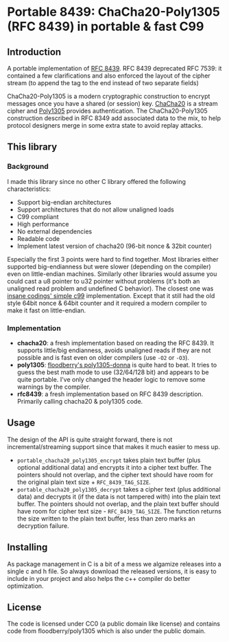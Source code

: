 # Portable 8439: ChaCha20-Poly1305 (RFC 8439) in portable & fast C99

## Introduction

A portable implementation of [RFC 8439](https://tools.ietf.org/html/rfc8439).
RFC 8439 deprecated RFC 7539: it contained a few clarifications and also
enforced the layout of the cipher stream (to append the tag to the end instead
of two separate fields)

ChaCha20-Poly1305 is a modern cryptographic construction to encrypt messages once
you have a shared (or session) key. [ChaCha20](https://en.wikipedia.org/wiki/Salsa20#ChaCha_variant)
is a stream cipher and [Poly1305](https://en.wikipedia.org/wiki/Poly1305)
provides authentication. The ChaCha20-Poly1305 construction described in RFC 8349
add associated data to the mix, to help protocol designers merge in some extra
state to avoid replay attacks.

## This library

### Background

I made this library since no other C library offered the following characteristics:

- Support big-endian architectures
- Support architectures that do not allow unaligned loads
- C99 compliant
- High performance
- No external dependencies
- Readable code
- Implement latest version of chacha20 (96-bit nonce & 32bit counter)

Especially the first 3 points were hard to find together. Most libraries either
supported big-endianness but were slower (depending on the compiler)
even on little-endian machines. Similarly other libraries would assume you could
cast a u8 pointer to u32 pointer without problems (it's both an unaligned read
problem and undefined C behavior). The closest one was
[insane codings' simple c99](http://insanecoding.blogspot.com/2014/06/avoid-incorrect-chacha20-implementations.html)
implementation. Except that it still had the old style 64bit nonce & 64bit counter
and it required a modern compiler to make it fast on little-endian.

### Implementation

- __chacha20__: a fresh implementation based on reading the RFC 8439.
    It supports little/big endianness, avoids unaligned reads if they are
    not possible and is fast even on older compilers (use `-O2` or `-O3`).
- __poly1305__: [floodberry's poly1305-donna](https://github.com/floodyberry/poly1305-donna)
    is quite hard to beat. It tries to guess the best math mode to use (32/64/128 bit)
    and appears to be quite portable. I've only changed the header logic to remove
    some warnings by the compiler.
- __rfc8439__: a fresh implementation based on RFC 8439 description. Primarily
    calling chacha20 & poly1305 code.

## Usage

The design of the API is quite straight forward, there is not incremental/streaming
support since that makes it much easier to mess up.

- `portable_chacha20_poly1305_encrypt` takes plain text buffer (plus optional
    additional data) and encrypts it into a cipher text buffer.
    The pointers should not overlap, and the cipher text should have room for
    the original plain text size + `RFC_8439_TAG_SIZE`.
- `portable_chacha20_poly1305_decrypt` takes a cipher text (plus additional data)
    and decrypts it (if the data is not tampered with) into the plain text buffer.
    The pointers should not overlap, and the plain text buffer should have room
    for cipher text size - `RFC_8439_TAG_SIZE`.
    The function returns the size written to the plain text buffer, less than zero
    marks an decryption failure.

## Installing

As package management in C is a bit of a mess we algamize releases into a single
c and h file. So always download the released versions, it is easy to include in
your project and also helps the c++ compiler do better optimization.

## License

The code is licensed under CC0 (a public domain like license) and contains code
from floodberry/poly1305 which is also under the public domain.